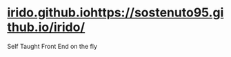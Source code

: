 # [irido.github.io](https://sostenuto95.github.io/irido/)https://sostenuto95.github.io/irido/

Self Taught Front End on the fly
